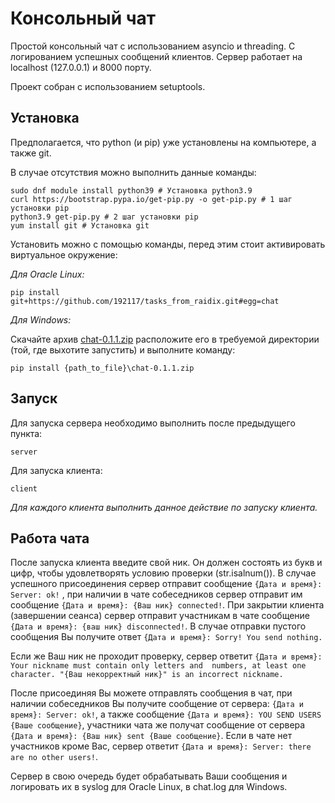 # Консольный чат

Простой консольный чат с использованием asyncio и threading. С логированием успешных сообщений клиентов.
Сервер работает на localhost (127.0.0.1) и 8000 порту.

Проект собран с использованием setuptools.

## Установка

Предполагается, что python (и pip) уже установлены на компьютере, а также git.

В случае отсутствия можно выполнить данные команды:

```
sudo dnf module install python39 # Установка python3.9
curl https://bootstrap.pypa.io/get-pip.py -o get-pip.py # 1 шаг установки pip
python3.9 get-pip.py # 2 шаг установки pip
yum install git # Установка git
```

Установить можно с помощью команды, перед этим стоит активировать виртуальное окружение:

_Для Oracle Linux:_

```
pip install git+https://github.com/192117/tasks_from_raidix.git#egg=chat
```

_Для Windows:_

Скачайте архив [chat-0.1.1.zip](https://github.com/192117/tasks_from_raidix/tree/master/dist) расположите его в
требуемой директории (той, где выхотите запустить) и выполните команду:
```
pip install {path_to_file}\chat-0.1.1.zip
```

## Запуск

Для запуска сервера необходимо выполнить после предыдущего пункта:

```
server
```

Для запуска клиента:

```
client
```

_Для каждого клиента выполнить данное действие по запуску клиента._

## Работа чата

После запуска клиента введите свой ник. Он должен состоять из букв и цифр, чтобы удовлетворять условию проверки 
(str.isalnum()). В случае успешного присоединения сервер отправит сообщение ```{Дата и время}: Server: ok!``` , при 
наличии в чате собеседников сервер отправит им сообщение ```{Дата и время}: {Ваш ник} connected!```. При закрытии 
клиента (завершении сеанса) сервер отправит участникам в чате сообщение ```{Дата и время}: {ваш ник} disconnected!```.
В случае отправки пустого сообщения Вы получите ответ ```{Дата и время}: Sorry! You send nothing.```

Если же Ваш ник не проходит проверку, сервер ответит ```{Дата и время}: Your nickname must contain only letters and 
numbers, at least one character. "{Ваш некорректный ник}" is an incorrect nickname.```

После присоединяя Вы можете отправлять сообщения в чат, при наличии собеседников Вы получите сообщение от сервера:
```{Дата и время}: Server: ok!```, а также сообщение ```{Дата и время}: YOU SEND USERS {Ваше сообщение}```, участники 
чата же получат сообщение от сервера ```{Дата и время}: {Ваш ник} sent {Ваше сообщение}```. Если в чате нет участников 
кроме Вас, сервер ответит ```{Дата и время}: Server: there are no other users!```. 

Сервер в свою очередь будет обрабатывать Ваши сообщения и логировать их в syslog для Oracle Linux, в chat.log для Windows.

